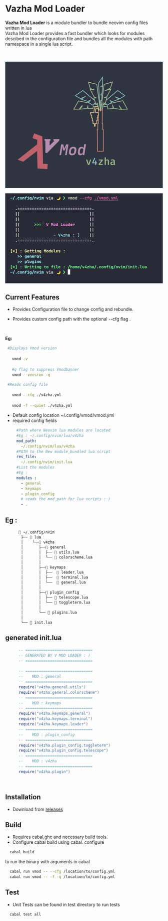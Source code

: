 # Vazha Mod Loader

**Vazha Mod Loader** 
is a module bundler to bundle neovim config files written in lua<br>
Vazha Mod Loader provides a fast bundler which looks for modules descibed in the configuration file and bundles all the modules with path namespace in a single lua script.

<br><br>
![v4zha](assets/v_mod.png)

![vmod](assets/v_mod1.png)


## Current Features
  
- Provides Configuration file to change config and rebundle.<br>

- Provides custom config path with the optional --cfg flag .

<br>

**Eg:**

 ```bash
  #Displays Vmod version

    vmod -v 

    #q flag to suppress Vmodbanner
    vmod --version -q
 ```

 ```bash
  #Reads config file

    vmod --cfg ./v4zha.yml
    
    vmod -f --quiet ./v4zha.yml
 ```

- Default config location ~/.config/vmod/vmod.yml
- required config fields 

```yml
     #Path where Neovim lua modules are located
     #Eg : ~/.config/nvim/lua/v4zha
     mod_path: 
       ~/.config/nvim/lua/v4zha
     #PATH to the New module_bundled lua script 
     res_file: 
       ~/.config/nvim/init.lua
     #List the modules
     #Eg : 
     modules : 
       - general
       - keymaps
       - plugin_config
       # reads the mod_path for lua scripts : )
       - .
```
## Eg :
```
      📂 ~/.config/nvim
       ├── 📂 lua
       │    └──📂 v4zha
       │       ├──📂 general
       │       │  ├── 📄 utils.lua
       │       │  └── 📄 colorscheme.lua
       │       │
       │       ├──📂 keymaps
       │       │  ├──  📄 leader.lua
       │       │  ├──  📄 terminal.lua
       │       │  └──  📄 general.lua
       │       │
       │       ├──📂 plugin_config
       │       │  ├── 📄 telescope.lua
       │       │  └── 📄 toggleterm.lua
       │       │
       │       └── 📄 plugins.lua
       │
       └── 📄 init.lua 
```
## generated init.lua 

```lua
      -- ==============================
      -- GENERATED BY V MOD LOADER : )
      -- ==============================

      -- ==============================
      --    MOD : general
      -- ==============================
      require("v4zha.general.utils")
      require("v4zha.general.colorscheme")
      -- ==============================
      --    MOD : keymaps
      -- ==============================
      require("v4zha.keymaps.general")
      require("v4zha.keymaps.terminal")
      require("v4zha.keymaps.leader")
      -- ==============================
      --    MOD : plugin_config
      -- ==============================
      require("v4zha.plugin_config.toggleterm")
      require("v4zha.plugin_config.telescope")
      -- ==============================
      --    MOD : v4zha
      -- ==============================
      require("v4zha.plugin")
```


<br>

## Installation
- Download from [releases](https://github.com/v4zha/vmod-loader/releases)<br>

## Build   
- Requires cabal,ghc and necessary build tools.
- Configure cabal build using cabal. configure 

```bash
  cabal build
```
to run the binary with arguments in cabal

```bash
  cabal run vmod -- --cfg /location/to/config.yml
  cabal run vmod -- -f -q /location/to/config.yml
```

## Test
- Unit Tests can be found in test directory
to run tests

```bash
  cabal test all
```